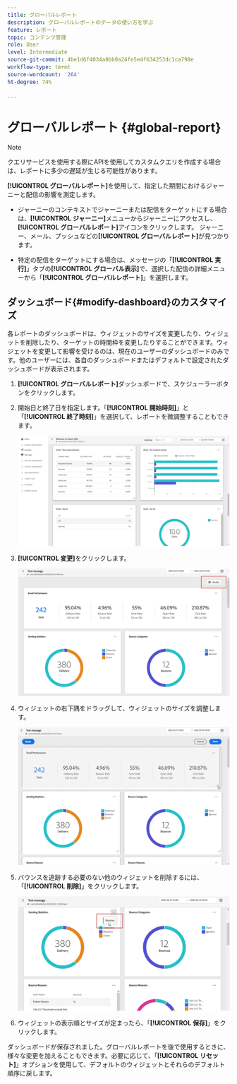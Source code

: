 ```yaml
---
title: グローバルレポート
description: グローバルレポートのデータの使い方を学ぶ
feature: レポート
topic: コンテンツ管理
role: User
level: Intermediate
source-git-commit: 4be1d6f4034a0bb0a24fe5e4f634253dc1ca798e
workflow-type: tm+mt
source-wordcount: '264'
ht-degree: 74%

---
```


# グローバルレポート {#global-report}

>[!NOTE]
>
> クエリサービスを使用する際にAPIを使用してカスタムクエリを作成する場合は、レポートに多少の遅延が生じる可能性があります。

**[!UICONTROL グローバルレポート]**&#x200B;を使用して、指定した期間におけるジャーニーと配信の影響を測定します。

* ジャーニーのコンテキストでジャーニーまたは配信をターゲットにする場合は、**[!UICONTROL ジャーニー]**&#x200B;メニューからジャーニーにアクセスし、**[!UICONTROL グローバルレポート]**&#x200B;アイコンをクリックします。 ジャーニー、メール、プッシュなどの&#x200B;**[!UICONTROL グローバルレポート]**&#x200B;が見つかります。

* 特定の配信をターゲットにする場合は、メッセージの「**[!UICONTROL 実行]**」タブの&#x200B;**[!UICONTROL グローバル表示]**&#x200B;で、選択した配信の詳細メニューから「**[!UICONTROL グローバルレポート]**」を選択します。

## ダッシュボード{#modify-dashboard}のカスタマイズ

各レポートのダッシュボードは、ウィジェットのサイズを変更したり、ウィジェットを削除したり、ターゲットの時間枠を変更したりすることができます。ウィジェットを変更して影響を受けるのは、現在のユーザーのダッシュボードのみです。他のユーザーには、各自のダッシュボードまたはデフォルトで設定されたダッシュボードが表示されます。

1. **[!UICONTROL グローバルレポート]**&#x200B;ダッシュボードで、スケジューラーボタンをクリックします。

1. 開始日と終了日を指定します。「**[!UICONTROL 開始時刻]**」と「**[!UICONTROL 終了時刻]**」を選択して、レポートを微調整することもできます。

   ![](../assets/global_report_6.png)

1. **[!UICONTROL 変更]**&#x200B;をクリックします。

   ![](../assets/global_report_8.png)

1. ウィジェットの右下隅をドラッグして、ウィジェットのサイズを調整します。

   ![](../assets/global_report_9.png)

1. バウンスを追跡する必要のない他のウィジェットを削除するには、「**[!UICONTROL 削除]**」をクリックします。

   ![](../assets/global_report_10.png)

1. ウィジェットの表示順とサイズが定まったら、「**[!UICONTROL 保存]**」をクリックします。

ダッシュボードが保存されました。グローバルレポートを後で使用するときに、様々な変更を加えることもできます。必要に応じて、「**[!UICONTROL リセット]**」オプションを使用して、デフォルトのウィジェットとそれらのデフォルト順序に戻します。
